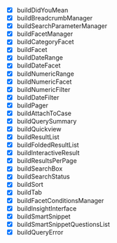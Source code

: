 - [x] buildDidYouMean
- [x] buildBreadcrumbManager
- [x] buildSearchParameterManager
- [x] buildFacetManager
- [x] buildCategoryFacet
- [x] buildFacet
- [x] buildDateRange
- [x] buildDateFacet
- [x] buildNumericRange
- [x] buildNumericFacet
- [x] buildNumericFilter
- [x] buildDateFilter
- [x] buildPager
- [x] buildAttachToCase
- [x] buildQuerySummary
- [x] buildQuickview
- [x] buildResultList
- [x] buildFoldedResultList
- [x] buildInteractiveResult
- [x] buildResultsPerPage
- [x] buildSearchBox
- [x] buildSearchStatus
- [x] buildSort
- [x] buildTab
- [x] buildFacetConditionsManager
- [x] buildInsightInterface
- [x] buildSmartSnippet
- [x] buildSmartSnippetQuestionsList
- [x] buildQueryError